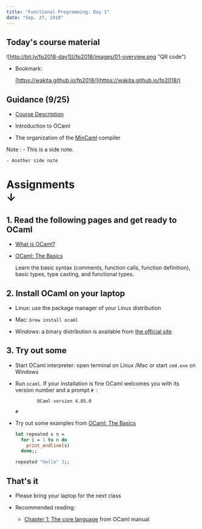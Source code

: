 ```yaml
---
title: "Functional Programming: Day 1"
date: "Sep. 27, 2018"
---
```


## Today's course material

![http://bit.ly/fp2018-day1](/fp2018/images/01-overview.png "QR code")

- Bookmark:

    [https://wakita.github.io/fp2018/](https://wakita.github.io/fp2018/)

## Guidance (9/25)

- [Course Description](http://www.ocw.titech.ac.jp/index.php?module=General&action=T0300&JWC=201804054&lang=EN)

- Introduction to OCaml

- The organization of the [MinCaml](http://esumii.github.io/min-caml/index-e.html) compiler

Note
: - This is a side note.

    - Another side note

# Assignments<br/>↓

## 1. Read the following pages and get ready to OCaml

- [What is OCaml?](http://ocaml.org/learn/description.html)

- [OCaml: The Basics](http://ocaml.org/learn/tutorials/basics.html)

    Learn the basic syntax (comments, function calls, function definition), basic types, type casting, and functional types.

## 2. Install OCaml on your laptop

- Linux: use the package manager of your Linux distribution

- Mac: `brew install ocaml`

- Windows: a binary distribution is available from [the official site](http://protz.github.io/ocaml-installer/)

## 3. Try out some

- Start OCaml interpreter: open terminal on Linux /Mac or start `cmd.exe` on Windows

- Run `ocaml`.  If your installation is fine OCaml welcomes you with its version number and a prompt `# `:

    ```
            OCaml version 4.05.0

    # 
    ```

- Try out some examples from [OCaml: The Basics](http://ocaml.org/learn/tutorials/basics.html)

    ```ocaml
    let repeated s n =
      for i = 1 to n do
        print_endline(s)
      done;;

    repeated "hello" 3;;
    ```

## That's it

- Please bring your laptop for the next class

- Recommended reading:

    - [Chapter 1: The core language](https://caml.inria.fr/pub/docs/manual-ocaml/coreexamples.html) from OCaml manual
